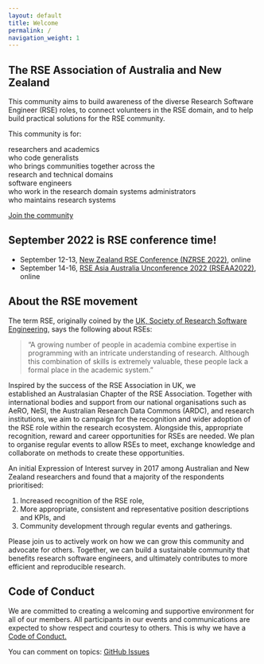 ```yaml
---
layout: default
title: Welcome
permalink: /
navigation_weight: 1
---
```


## The RSE Association of Australia and New Zealand

This community aims to build awareness of the diverse Research Software 
Engineer (RSE) roles, to connect volunteers in the RSE domain, and to 
help build practical solutions for the RSE community. 

This community is for:

<div class="roleTable">
<div class="roleRow">
	<span class="roles">
		<emp>researchers</emp> and <emp>academics</emp> <br/> 
		who code 
	</span>
	<span class="roles">
		<emp>generalists</emp> <br/> 
		who brings communities together across the <br/>
		research and technical domains
	</span>
</div>
<div class="roleRow">
	<span class="roles">
		<emp>software engineers</emp> <br/> 
		who work in the research domain
	</span>
	<span class="roles">
		<emp>systems administrators</emp> <br/> 
		who maintains research systems
	</span>
</div>
</div>


<a class="rse rse-join" href="{{ site.sign_up }}">Join the community</a>

## September 2022 is RSE conference time!

- September 12-13, [New Zealand RSE Conference (NZRSE 2022)](https://www.rseconference.nz/), online
- September 14-16, [RSE Asia Australia Unconference 2022 (RSEAA2022)](https://rse-aunz.github.io/2022-Asia-Australia-unconference/), online

## About the RSE movement 

The term RSE, originally coined by the 
[UK, Society of Research Software Engineering](https://society-rse.org/), 
says the following about RSEs: 
> “A growing number of people in academia combine expertise in 
> programming with an intricate understanding of research. 
> Although this combination of skills is extremely valuable, 
> these people lack a formal place in the academic system.”

Inspired by the success of the RSE Association in UK, we  
established an Australasian Chapter of the RSE Association. 
Together with  international bodies and support from our national 
organisations such as AeRO, NeSI, the Australian Research Data Commons 
(ARDC), and research institutions, we aim to campaign for the 
recognition and wider adoption of the RSE role within the research 
ecosystem. 
Alongside this, appropriate recognition, reward and career opportunities
for RSEs are needed. 
We plan to organise regular events to allow RSEs to meet, exchange 
knowledge and collaborate on methods to create these opportunities.

An initial Expression of Interest survey in 2017 among Australian and 
New Zealand researchers and found that a majority of the respondents 
 prioritised:
1. Increased recognition of the RSE role, 
1. More appropriate, consistent and representative position descriptions 
and KPIs, and 
1. Community development through regular events and gatherings. 

Please join us to actively work on how we can grow this community and 
advocate for others. 
Together, we can build a sustainable community that benefits research 
software engineers, and ultimately contributes to more efficient and 
reproducible research.

## Code of Conduct
We are committed to creating a welcoming and supportive environment for all of our members. All participants in our events and communications are expected to show respect and courtesy to others. This is why we have a [Code of Conduct.](https://rse-aunz.github.io/code-of-conduct)

You can comment on topics: <a class="rse" href="https://github.com/rse-aunz/rse-au/issues">GitHub Issues</a> 
